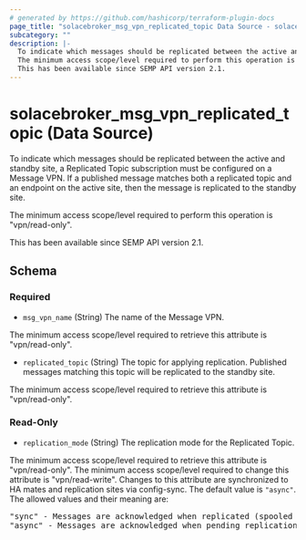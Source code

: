 ```yaml
---
# generated by https://github.com/hashicorp/terraform-plugin-docs
page_title: "solacebroker_msg_vpn_replicated_topic Data Source - solacebroker"
subcategory: ""
description: |-
  To indicate which messages should be replicated between the active and standby site, a Replicated Topic subscription must be configured on a Message VPN. If a published message matches both a replicated topic and an endpoint on the active site, then the message is replicated to the standby site.
  The minimum access scope/level required to perform this operation is "vpn/read-only".
  This has been available since SEMP API version 2.1.
---
```


# solacebroker_msg_vpn_replicated_topic (Data Source)

To indicate which messages should be replicated between the active and standby site, a Replicated Topic subscription must be configured on a Message VPN. If a published message matches both a replicated topic and an endpoint on the active site, then the message is replicated to the standby site.



The minimum access scope/level required to perform this operation is "vpn/read-only".

This has been available since SEMP API version 2.1.



<!-- schema generated by tfplugindocs -->
## Schema

### Required

- `msg_vpn_name` (String) The name of the Message VPN.

The minimum access scope/level required to retrieve this attribute is "vpn/read-only".
- `replicated_topic` (String) The topic for applying replication. Published messages matching this topic will be replicated to the standby site.

The minimum access scope/level required to retrieve this attribute is "vpn/read-only".

### Read-Only

- `replication_mode` (String) The replication mode for the Replicated Topic.

The minimum access scope/level required to retrieve this attribute is "vpn/read-only". The minimum access scope/level required to change this attribute is "vpn/read-write". Changes to this attribute are synchronized to HA mates and replication sites via config-sync. The default value is `"async"`. The allowed values and their meaning are:

<pre>
"sync" - Messages are acknowledged when replicated (spooled remotely).
"async" - Messages are acknowledged when pending replication (spooled locally).
</pre>

